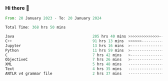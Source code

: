 ### Hi there 👋

<!--
**luoxuanzao/luoxuanzao** is a ✨ _special_ ✨ repository because its `README.md` (this file) appears on your GitHub profile.

Here are some ideas to get you started:

- 🔭 I’m currently working on ...
- 🌱 I’m currently learning ...
- 👯 I’m looking to collaborate on ...
- 🤔 I’m looking for help with ...
- 💬 Ask me about ...
- 📫 How to reach me: ...
- 😄 Pronouns: ...
- ⚡ Fun fact: ...
-->

<!--START_SECTION:waka-->

```rust
From: 20 January 2023 - To: 20 January 2024

Total Time: 368 hrs 50 mins

Java                                   205 hrs 40 mins >>>>>>>>>>>>>>-----------   55.54 %
C++                                    91 hrs 13 mins  >>>>>>-------------------   24.63 %
Jupyter                                13 hrs 16 mins  >------------------------   03.59 %
Python                                 11 hrs 59 mins  >------------------------   03.24 %
C                                      7 hrs 42 mins   >------------------------   02.08 %
ObjectiveC                             7 hrs 26 mins   >------------------------   02.01 %
XML                                    5 hrs 48 mins   -------------------------   01.57 %
Text                                   4 hrs 35 mins   -------------------------   01.24 %
ANTLR v4 grammar file                  2 hrs 37 mins   -------------------------   00.71 %
```

<!--END_SECTION:waka-->